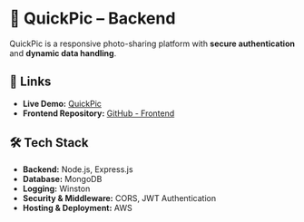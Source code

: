 # 📸 QuickPic – Backend

QuickPic is a responsive photo-sharing platform with **secure authentication** and **dynamic data handling**.

## 🔗 Links

- **Live Demo:** [QuickPic](https://iresta.rest/sign-in)
- **Frontend Repository:** [GitHub - Frontend](https://github.com/wunder-frau/pet_frontend)

## 🛠️ Tech Stack

- **Backend:** Node.js, Express.js
- **Database:** MongoDB
- **Logging:** Winston
- **Security & Middleware:** CORS, JWT Authentication
- **Hosting & Deployment:** AWS

